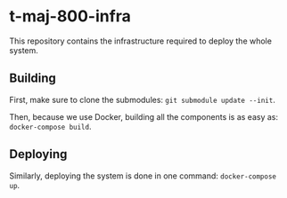 # t-maj-800-infra

This repository contains the infrastructure required to deploy the whole system.

## Building

First, make sure to clone the submodules: `git submodule update --init`.

Then, because we use Docker, building all the components is as easy as: `docker-compose build`.

## Deploying

Similarly, deploying the system is done in one command: `docker-compose up`.
